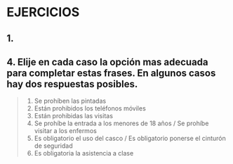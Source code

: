 # EJERCICIOS

## 1.

## 4. Elije en cada caso la opción mas adecuada para completar estas frases. En algunos casos hay dos respuestas posibles.

> 1. Se prohíben las pintadas
> 2. Están prohibidos los teléfonos móviles
> 3. Están prohibidas las visitas
> 4. Se prohíbe la entrada a los menores de 18 años / Se prohíbe visitar a los enfermos
> 5. Es obligatorio el uso del casco / Es obligatorio ponerse el cinturón de seguridad
> 6. Es obligatoria la asistencia a clase
